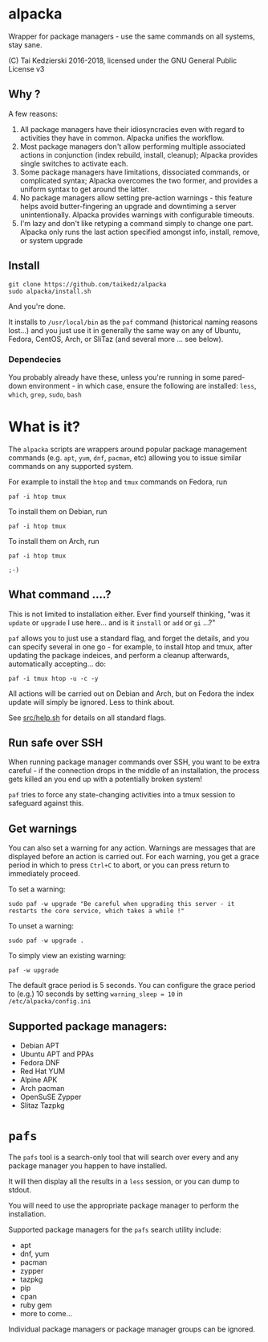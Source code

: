 # alpacka

Wrapper for package managers - use the same commands on all systems, stay sane.

(C) Tai Kedzierski 2016-2018, licensed under the GNU General Public License v3

## Why ?

A few reasons:

1. All package managers have their idiosyncracies even with regard to activities they have in common. Alpacka unifies the workflow.
2. Most package managers don't allow performing multiple associated actions in conjunction (index rebuild, install, cleanup); Alpacka provides single switches to activate each.
3. Some package managers have limitations, dissociated commands, or complicated syntax; Alpacka overcomes the two former, and provides a uniform syntax to get around the latter.
4. No package managers allow setting pre-action warnings - this feature helps avoid butter-fingering an upgrade and downtiming a server unintentionally. Alpacka provides warnings with configurable timeouts.
5. I'm lazy and don't like retyping a command simply to change one part. Alpacka only runs the last action specified amongst info, install, remove, or system upgrade

## Install

	git clone https://github.com/taikedz/alpacka
	sudo alpacka/install.sh

And you're done.

It installs to `/usr/local/bin` as the `paf` command (historical naming reasons lost...) and you just use it in generally the same way on any of Ubuntu, Fedora, CentOS, Arch, or SliTaz (and several more ... see below).

### Dependecies

You probably already have these, unless you're running in some pared-down environment - in which case, ensure the following are installed: `less`, `which`, `grep`, `sudo`, `bash`

# What is it?

The `alpacka` scripts are wrappers around popular package management commands (e.g. `apt`, `yum`, `dnf`, `pacman`, etc) allowing you to issue similar commands on any supported system.

For example to install the `htop` and `tmux` commands on Fedora, run

	paf -i htop tmux

To install them on Debian, run

	paf -i htop tmux

To install them on Arch, run

	paf -i htop tmux

`;-)`

## What command ....?

This is not limited to installation either. Ever find yourself thinking, "was it `update` or `upgrade` I use here... and is it `install` or `add` or `gi` ...?"

`paf` allows you to just use a standard flag, and forget the details, and you can specify several in one go - for example, to install htop and tmux, after updating the package indeices, and perform a cleanup afterwards, automatically accepting... do:

    paf -i tmux htop -u -c -y

All actions will be carried out on Debian and Arch, but on Fedora the index update will simply be ignored. Less to think about.

See [src/help.sh](src/help.sh) for details on all standard flags.

## Run safe over SSH

When running package manager commands over SSH, you want to be extra careful - if the connection drops in the middle of an installation, the process gets killed an you end up with a potentially broken system!

`paf` tries to force any state-changing activities into a tmux session to safeguard against this.

## Get warnings

You can also set a warning for any action. Warnings are messages that are displayed before an action is carried out. For each warning, you get a grace period in which to press `Ctrl+C` to abort, or you can press return to immediately proceed.

To set a warning:
    
    sudo paf -w upgrade "Be careful when upgrading this server - it restarts the core service, which takes a while !"

To unset a warning:

    sudo paf -w upgrade .

To simply view an existing warning:

    paf -w upgrade

The default grace period is 5 seconds. You can configure the grace period to (e.g.) 10 seconds by setting `warning_sleep = 10` in `/etc/alpacka/config.ini`

## Supported package managers:

* Debian APT
* Ubuntu APT and PPAs
* Fedora DNF
* Red Hat YUM
* Alpine APK
* Arch pacman
* OpenSuSE Zypper
* Slitaz Tazpkg

# `pafs`

The `pafs` tool is a search-only tool that will search over every and any package manager you happen to have installed.

It will then display all the results in a `less` session, or you can dump to stdout.

You will need to use the appropriate package manager to perform the installation.

Supported package managers for the `pafs` search utility include:

* apt
* dnf, yum
* pacman
* zypper
* tazpkg
* pip
* cpan
* ruby gem
* more to come...

Individual package managers or package manager groups can be ignored.
